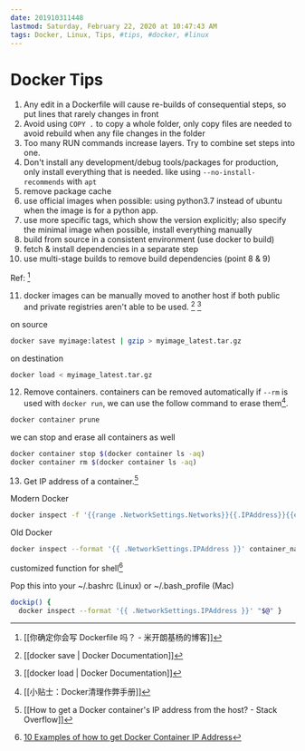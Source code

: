 ```yaml
---
date: 201910311448
lastmod: Saturday, February 22, 2020 at 10:47:43 AM
tags: Docker, Linux, Tips, #tips, #docker, #linux
---
```

# Docker Tips

1. Any edit in a Dockerfile will cause re-builds of consequential steps, so put lines that rarely changes in front
2. Avoid using `COPY .` to copy a whole folder, only copy files are needed to avoid rebuild when any file changes in the folder
3. Too many RUN commands increase layers. Try to combine set steps into one.
4. Don't install any development/debug tools/packages for production, only install everything that is needed. like using `--no-install-recommends` with `apt`
5. remove package cache
6. use official images when possible: using python3.7 instead of ubuntu when the image is for a python app.
7. use more specific tags, which show the version explicitly; also specify the minimal image when possible, install everything manually
8. build from source in a consistent environment (use docker to build)
9. fetch & install dependencies in a separate step
10. use multi-stage builds to remove build dependencies (point 8 & 9)


Ref: [^E907E61F56B1]

11. docker images can be manually moved to another host if both public and private registries aren't able to be used. [^A8B1096CDFBC] [^CBB6CAE1E29E]

on source

```bash
docker save myimage:latest | gzip > myimage_latest.tar.gz
```

on destination

```bash
docker load < myimage_latest.tar.gz
```


12. Remove containers. containers can be removed automatically if `--rm` is used with `docker run`, we can use the follow command to erase them[^A6E28E850280].

```bash
docker container prune
```

we can stop and erase all containers as well

```bash
docker container stop $(docker container ls -aq)
docker container rm $(docker container ls -aq)
```

13. Get IP address of a container.[^276995009D05]

Modern Docker

```bash
docker inspect -f '{{range .NetworkSettings.Networks}}{{.IPAddress}}{{end}}' container_name_or_id
```

Old Docker

```bash
docker inspect --format '{{ .NetworkSettings.IPAddress }}' container_name_or_id
```

customized function for shell[^1]

Pop this into your ~/.bashrc (Linux) or ~/.bash_profile (Mac) 

```bash
dockip() { 
  docker inspect --format '{{ .NetworkSettings.IPAddress }}' "$@" } 
```


[^276995009D05]: [[How to get a Docker container's IP address from the host? - Stack Overflow]]

[^A6E28E850280]: [[小贴士：Docker清理作弊手册]]

[^A8B1096CDFBC]: [[docker save | Docker Documentation]]

[^CBB6CAE1E29E]: [[docker load | Docker Documentation]]

[^E907E61F56B1]: [[你确定你会写 Dockerfile 吗？ - 米开朗基杨的博客]]

[^1]: [10 Examples of how to get Docker Container IP Address](x-devonthink-item://ED4787F7-CB1C-4BE5-946E-24C928CA554E?page=1)

